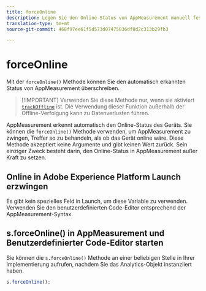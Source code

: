 ```yaml
---
title: forceOnline
description: Legen Sie den Online-Status von AppMeasurement manuell fest.
translation-type: tm+mt
source-git-commit: 468f97ee61f5d573d07475836df8d2c313b29fb3

---
```



# forceOnline

Mit der `forceOnline()` Methode können Sie den automatisch erkannten Status von AppMeasurement überschreiben.

> [!IMPORTANT] Verwenden Sie diese Methode nur, wenn sie aktiviert [`trackOffline`](../config-vars/trackoffline.md) ist. Die Verwendung dieser Funktion außerhalb der Offline-Verfolgung kann zu Datenverlusten führen.

AppMeasurement erkennt automatisch den Online-Status des Geräts. Sie können die `forceOnline()` Methode verwenden, um AppMeasurement zu zwingen, Treffer so zu behandeln, als ob das Gerät online wäre. Diese Methode akzeptiert keine Argumente und gibt keinen Wert zurück. Sein einziger Zweck besteht darin, den Online-Status in AppMeasurement außer Kraft zu setzen.

## Online in Adobe Experience Platform Launch erzwingen

Es gibt kein spezielles Feld in Launch, um diese Variable zu verwenden. Verwenden Sie den benutzerdefinierten Code-Editor entsprechend der AppMeasurement-Syntax.

## s.forceOnline() in AppMeasurement und Benutzerdefinierter Code-Editor starten

Sie können die `s.forceOnline()` Methode an einer beliebigen Stelle in Ihrer Implementierung aufrufen, nachdem Sie das Analytics-Objekt instanziiert haben.

```js
s.forceOnline();
```
